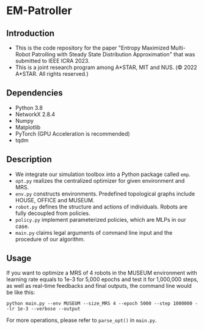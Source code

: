 # EM-Patroller
## Introduction
* This is the code repository for the paper "Entropy Maximized Multi-Robot Patrolling with Steady State Distribution Approximation" that was submitted to IEEE ICRA 2023. 
* This is a joint research program among A*STAR, MIT and NUS. (© 2022 A\*STAR. All rights reserved.)

## Dependencies
* Python 3.8
* NetworkX 2.8.4
* Numpy
* Matplotlib
* PyTorch (GPU Acceleration is recommended)
* tqdm

## Description
* We integrate our simulation toolbox into a Python package called `emp`. 
* `opt.py` realizes the centralized optimizer for given environment and MRS.
* `env.py` constructs environments. Predefined topological graphs include HOUSE, OFFICE and MUSEUM.
* `robot.py` defines the structure and actions of individuals. Robots are fully decoupled from policies.
* `policy.py` implement parameterized policies, which are MLPs in our case.
* `main.py` claims legal arguments of command line input and the procedure of our algorithm.

## Usage
If you want to optimize a MRS of 4 robots in the MUSEUM environment with learning rate equals to 1e-3 for 5,000 epochs and test it for 1,000,000 steps, as well as real-time feedbacks and final outputs, the command line would be like this:
```
python main.py --env MUSEUM --size_MRS 4 --epoch 5000 --step 1000000 --lr 1e-3 --verbose --output
```
For more operations, please refer to `parse_opt()` in `main.py`.
